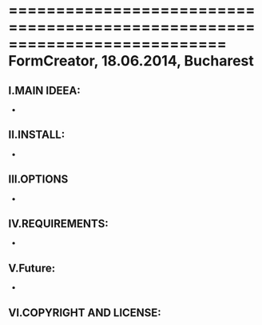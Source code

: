 
===========================================================================
             FormCreator, 18.06.2014, Bucharest
===========================================================================


  I.MAIN IDEEA:
  -----------------------------


  -

  II.INSTALL:
  -----------------------------

  -

  III.OPTIONS
 -----------------------------

  -

 IV.REQUIREMENTS:
 -----------------------------

  -

  V.Future:
 -----------------------------

  -

  VI.COPYRIGHT AND LICENSE:
   -----------------------------
